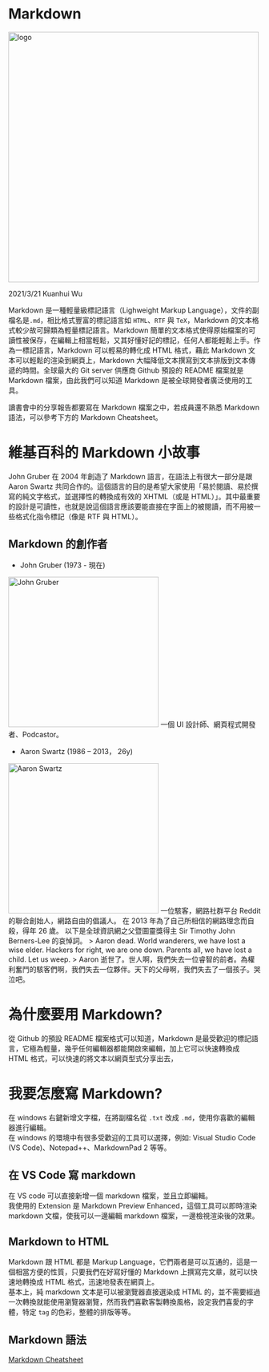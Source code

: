 # Markdown
<img alt="logo" src="https://kirkstrobeck.github.io/whatismarkdown.com/img/markdown.png" width=500>

2021/3/21 Kuanhui Wu  

Markdown 是一種輕量級標記語言（Lighweight Markup Language），文件的副檔名是`.md`，相比格式豐富的標記語言如 `HTML`、`RTF` 與 `TeX`，Markdown 的文本格式較少故可歸類為輕量標記語言。Markdown 簡單的文本格式使得原始檔案的可讀性被保存，在編輯上相當輕鬆，又其好懂好記的標記，任何人都能輕鬆上手。作為一標記語言，Markdown 可以輕易的轉化成 HTML 格式，藉此 Markdown 文本可以輕鬆的渲染到網頁上，Markdown 大幅降低文本撰寫到文本排版到文本傳遞的時間。全球最大的 Git server 供應商 Github 預設的 README 檔案就是 Markdown 檔案，由此我們可以知道 Markdown 是被全球開發者廣泛使用的工具。<br/>

讀書會中的分享報告都要寫在 Markdown 檔案之中，若成員還不熟悉 Markdown 語法，可以參考下方的 Markdown Cheatsheet。<br/>

# 維基百科的 Markdown 小故事

John Gruber 在 2004 年創造了 Markdown 語言，在語法上有很大一部分是跟 Aaron Swartz 共同合作的。這個語言的目的是希望大家使用「易於閱讀、易於撰寫的純文字格式，並選擇性的轉換成有效的 XHTML（或是 HTML）」。其中最重要的設計是可讀性，也就是說這個語言應該要能直接在字面上的被閱讀，而不用被一些格式化指令標記（像是 RTF 與 HTML）。

## Markdown 的創作者

* John Gruber
(1973 - 現在)
<img alt="John Gruber" src="https://upload.wikimedia.org/wikipedia/commons/thumb/6/64/John_Gruber%2C_2009_%28cropped%29.jpg/220px-John_Gruber%2C_2009_%28cropped%29.jpg" width=300>
一個 UI 設計師、網頁程式開發者、Podcastor。  

* Aaron Swartz
(1986 – 2013， 26y)  
<img alt="Aaron Swartz" src="https://upload.wikimedia.org/wikipedia/commons/thumb/2/26/Aaron_Swartz_2_at_Boston_Wikipedia_Meetup%2C_2009-08-18.jpg/220px-Aaron_Swartz_2_at_Boston_Wikipedia_Meetup%2C_2009-08-18.jpg" width=300>
一位駭客，網路社群平台 Reddit 的聯合創始人，網路自由的倡議人。       
在 2013 年為了自己所相信的網路理念而自殺，得年 26 歲。    
以下是全球資訊網之父暨圖靈獎得主 Sir Timothy John Berners-Lee 的哀悼詞。   
> Aaron dead. World wanderers, we have lost a wise elder. Hackers for right, we are one down. Parents all, we have lost a child. Let us weep.  
> Aaron 逝世了。世人啊，我們失去一位睿智的前者。為權利奮鬥的駭客們啊，我們失去一位夥伴。天下的父母啊，我們失去了一個孩子。哭泣吧。


# 為什麼要用 Markdown?

從 Github 的預設 README 檔案格式可以知道，Markdown 是最受歡迎的標記語言，它極為輕量，幾乎任何編輯器都能開啟來編輯，加上它可以快速轉換成 HTML 格式，可以快速的將文本以網頁型式分享出去，

# 我要怎麼寫 Markdown?

在 windows 右鍵新增文字檔，在將副檔名從 `.txt` 改成 `.md`，使用你喜歡的編輯器進行編輯。  
在 windows 的環境中有很多受歡迎的工具可以選擇，例如: Visual Studio Code (VS Code)、Notepad++、MarkdownPad 2 等等。  

## 在 VS Code 寫 markdown

在 VS code 可以直接新增一個 markdown 檔案，並且立即編輯。  
我使用的 Extension 是 Markdown Preview Enhanced，這個工具可以即時渲染 markdown 文檔，使我可以一邊編輯 markdown 檔案，一邊檢視渲染後的效果。

## Markdown to HTML
Markdown 跟 HTML 都是 Markup Language，它們兩者是可以互通的，這是一個相當方便的性質，只要我們在好寫好懂的 Markdown 上撰寫完文章，就可以快速地轉換成 HTML 格式，迅速地發表在網頁上。  
基本上，純 markdown 文本是可以被瀏覽器直接選染成 HTML 的，並不需要經過一次轉換就能使用瀏覽器瀏覽，然而我們喜歡客製轉換風格，設定我們喜愛的字體，特定 `tag` 的色彩，整體的排版等等。  

## Markdown 語法
[Markdown Cheatsheet](https://github.com/adam-p/markdown-here/wiki/Markdown-Cheatsheet)

